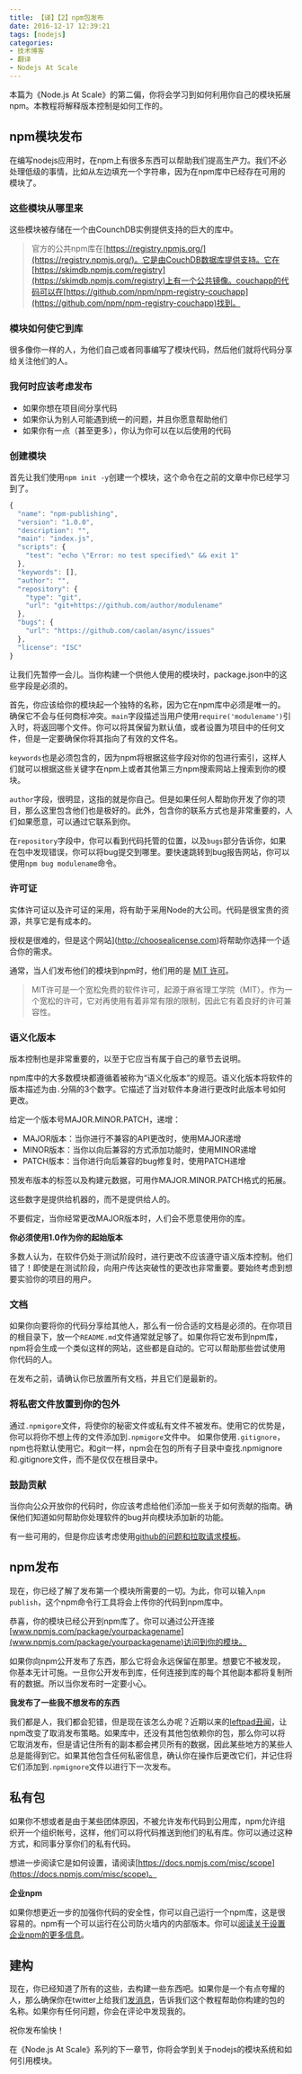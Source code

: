 ```yaml
---
title: 【译】【2】npm包发布
date: 2016-12-17 12:39:21
tags: [nodejs]
categories:
- 技术博客
- 翻译
- Nodejs At Scale
---
```


本篇为《Node.js At Scale》的第二偏，你将会学习到如何利用你自己的模块拓展npm。本教程将解释版本控制是如何工作的。

<!--more-->

## npm模块发布
在编写nodejs应用时，在npm上有很多东西可以帮助我们提高生产力。我们不必处理低级的事情，比如从左边填充一个字符串，因为在npm库中已经存在可用的模块了。

### 这些模块从哪里来
这些模块被存储在一个由CounchDB实例提供支持的巨大的库中。

> 官方的公共npm库在[https://registry.npmjs.org/](https://registry.npmjs.org/)。它是由CouchDB数据库提供支持。它在[https://skimdb.npmjs.com/registry](https://skimdb.npmjs.com/registry)上有一个公共镜像。couchapp的代码可以在[https://github.com/npm/npm-registry-couchapp](https://github.com/npm/npm-registry-couchapp)找到。
>

### 模块如何使它到库
很多像你一样的人，为他们自己或者同事编写了模块代码，然后他们就将代码分享给关注他们的人。

### 我何时应该考虑发布
* 如果你想在项目间分享代码
* 如果你认为别人可能遇到统一的问题，并且你愿意帮助他们
* 如果你有一点（甚至更多），你认为你可以在以后使用的代码

### 创建模块
首先让我们使用`npm init -y`创建一个模块，这个命令在之前的文章中你已经学习到了。

```js
{
  "name": "npm-publishing",
  "version": "1.0.0",
  "description": "",
  "main": "index.js",
  "scripts": {
    "test": "echo \"Error: no test specified\" && exit 1"
  },
  "keywords": [],
  "author": "",
  "repository": {
    "type": "git",
    "url": "git+https://github.com/author/modulename"
  },
  "bugs": {
    "url": "https://github.com/caolan/async/issues"
  },
  "license": "ISC"
}
```

让我们先暂停一会儿。当你构建一个供他人使用的模块时，package.json中的这些字段是必须的。

首先，你应该给你的模块起一个独特的名称，因为它在npm库中必须是唯一的。确保它不会与任何商标冲突。`main`字段描述当用户使用`require('modulename')`引入时，将返回哪个文件。你可以将其保留为默认值，或者设置为项目中的任何文件，但是一定要确保你将其指向了有效的文件名。

`keywords`也是必须包含的，因为npm将根据这些字段对你的包进行索引，这样人们就可以根据这些关键字在npm上或者其他第三方npm搜索网站上搜索到你的模块。

`author`字段，很明显，这指的就是你自己。但是如果任何人帮助你开发了你的项目，那么这里包含他们也是极好的。此外，包含你的联系方式也是非常重要的，人们如果愿意，可以通过它联系到你。

在`repository`字段中，你可以看到代码托管的位置，以及`bugs`部分告诉你，如果在包中发现错误，你可以将bug提交到哪里。要快速跳转到bug报告网站，你可以使用`npm bug modulename`命令。

### 许可证
实体许可证以及许可证的采用，将有助于采用Node的大公司。代码是很宝贵的资源，共享它是有成本的。

授权是很难的，但是这个网站](http://choosealicense.com)将帮助你选择一个适合你的需求。

通常，当人们发布他们的模块到npm时，他们用的是 [MIT 许可](https://opensource.org/licenses/MIT)。

> MIT许可是一个宽松免费的软件许可，起源于麻省理工学院（MIT）。作为一个宽松的许可，它对再使用有着非常有限的限制，因此它有着良好的许可兼容性。

### 语义化版本
版本控制也是非常重要的，以至于它应当有属于自己的章节去说明。

npm库中的大多数模块都遵循着被称为“语义化版本”的规范。语义化版本将软件的版本描述为由`.`分隔的3个数字。它描述了当对软件本身进行更改时此版本号如何更改。

给定一个版本号MAJOR.MINOR.PATCH，递增：
* MAJOR版本：当你进行不兼容的API更改时，使用MAJOR递增
* MINOR版本：当你以向后兼容的方式添加功能时，使用MINOR递增
* PATCH版本：当你进行向后兼容的bug修复时，使用PATCH递增

预发布版本的标签以及构建元数据，可用作MAJOR.MINOR.PATCH格式的拓展。

这些数字是提供给机器的，而不是提供给人的。

不要假定，当你经常更改MAJOR版本时，人们会不愿意使用你的库。

**你必须使用1.0作为你的起始版本**

多数人认为，在软件仍处于测试阶段时，进行更改不应该遵守语义版本控制。他们错了！即使是在测试阶段，向用户传达突破性的更改也非常重要。要始终考虑到想要实验你的项目的用户。

### 文档
如果你向要将你的代码分享给其他人，那么有一份合适的文档是必须的。在你项目的根目录下，放一个`README.md`文件通常就足够了。如果你将它发布到npm库，npm将会生成一个类似这样的网站，这些都是自动的。它可以帮助那些尝试使用你代码的人。

在发布之前，请确认你已放置所有文档，并且它们是最新的。

### 将私密文件放置到你的包外
通过`.npmigore`文件，将使你的秘密文件或私有文件不被发布。使用它的优势是，你可以将你不想上传的文件添加到`.npmigore`文件中。
如果你使用`.gitignore`，npm也将默认使用它。和git一样，npm会在包的所有子目录中查找.npmignore和.gitignore文件，而不是仅仅在根目录中。

### 鼓励贡献
当你向公众开放你的代码时，你应该考虑给他们添加一些关于如何贡献的指南。确保他们知道如何帮助你处理软件的bug并向模块添加新的功能。

有一些可用的，但是你应该考虑使用[github的问题和拉取请求模板](https://github.com/blog/2111-issue-and-pull-request-templates)。

## npm发布
现在，你已经了解了发布第一个模块所需要的一切。为此，你可以输入`npm publish`，这个npm命令行工具将会上传你的代码到npm库中。

恭喜，你的模块已经公开到npm库了。你可以通过公开连接[www.npmjs.com/package/yourpackagename](www.npmjs.com/package/yourpackagename)访问到你的模块。

如果你向npm公开发布了东西，那么它将会永远保留在那里。想要它不被发现，你基本无计可施。一旦你公开发布到库，任何连接到库的每个其他副本都将复制所有的数据。所以当你发布时一定要小心。

**我发布了一些我不想发布的东西**

我们都是人，我们都会犯错，但是现在该怎么办呢？近期以来的[leftpad丑闻](http://blog.npmjs.org/post/141577284765/kik-left-pad-and-npm)，让npm改变了取消发布策略。如果库中，还没有其他包依赖你的包，那么你可以将它取消发布，但是请记住所有的副本都会拷贝所有的数据，因此某些地方的某些人总是能得到它。如果其他包含任何私密信息，确认你在操作后更改它们，并记住将它们添加到`.npmignore`文件以进行下一次发布。

## 私有包
如果你不想或者是由于某些团体原因，不被允许发布代码到公用库，npm允许组织开一个组织帐号，这样，他们可以将代码推送到他们的私有库。你可以通过这种方式，和同事分享你们的私有代码。

想进一步阅读它是如何设置，请阅读[https://docs.npmjs.com/misc/scope](https://docs.npmjs.com/misc/scope)。

**企业npm**

如果你想更近一步的加强你代码的安全性，你可以自己运行一个npm库，这是很容易的。npm有一个可以运行在公司防火墙内的内部版本。你可以[阅读关于设置企业npm的更多信息](https://www.npmjs.com/enterprise)。

## 建构
现在，你已经知道了所有的这些，去构建一些东西吧。如果你是一个有点夸耀的人，那么确保你在twitter上给我们[发消息](https://twitter.com/risingstack)，告诉我们这个教程帮助你构建的包的名称。如果你有任何问题，你会在评论中发现我的。

祝你发布愉快！

在《Node.js At Scale》系列的下一章节，你将会学到关于nodejs的模块系统和如何引用模块。
